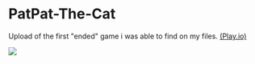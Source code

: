 # PatPat-The-Cat
 
Upload of the first "ended" game i was able to find on my files. [ (Play.io)](https://thehunterjp.itch.io/patpat-the-cat)

![](https://i.gyazo.com/40c686b9166d1970edbc64dfd69c18e4.gif)
